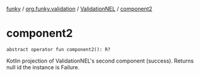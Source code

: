 [funky](../../index.md) / [org.funky.validation](../index.md) / [ValidationNEL](index.md) / [component2](.)

# component2

`abstract operator fun component2(): R?`

Kotlin projection of ValidationNEL's second component (success). Returns null id the instance is Failure.

